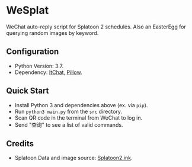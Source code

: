 # WeSplat
WeChat auto-reply script for Splatoon 2 schedules. Also an EasterEgg for querying random images by keyword.

## Configuration
- Python Version: 3.7.
- Dependency: [ItChat](https://github.com/littlecodersh/itchat),
              [Pillow](https://github.com/python-pillow/Pillow).
                            
## Quick Start
- Install Python 3 and dependencies above (ex. via `pip`).
- Run `python3 main.py` from the `src` directory.
- Scan QR code in the terminal from WeChat to log in.
- Send "查询" to see a list of valid commands.

## Credits
- Splatoon Data and image source: [Splatoon2.ink](https://splatoon2.ink).
